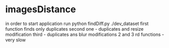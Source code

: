 # imagesDistance

in order to start application run python findDiff.py ./dev_dataset
first function finds only duplicates 
second one  - duplicates and resize modification
third - duplicates ans blur modifications
 2 and 3 rd functions - very slow 
